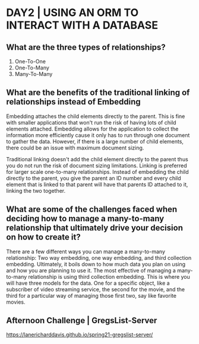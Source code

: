 # DAY2 | USING AN ORM TO INTERACT WITH A DATABASE

## What are the three types of relationships?
1) One-To-One
2) One-To-Many
3) Many-To-Many
## What are the benefits of the traditional linking of relationships instead of Embedding
Embedding attaches the child elements directly to the parent.  This is fine with smaller applications that won't run the risk of having lots of child elements attached.  Embedding allows for the application to collect the information more efficiently cause it only has to run through one document to gather the data.  However, if there is a large number of child elements, there could be an issue with maximum document sizing.

Traditional linking doesn't add the child element directly to the parent thus you do not run the risk of document sizing limitations.  Linking is preferred for larger scale one-to-many relationships.  Instead of embedding the child directly to the parent, you give the parent an ID number and every child element that is linked to that parent will have that parents ID attached to it, linking the two together.

## What are some of the challenges faced when deciding how to manage a many-to-many relationship that ultimately drive your decision on how to create it?
There are a few different ways you can manage a many-to-many relationship: Two way embedding, one way embedding, and third collection embedding.
Ultimately, it boils down to how much data you plan on using and how you are planning to use it.  The most effective of managing a many-to-many relationship is using third collection embedding.  This is where you will have three models for the data.  One for a specific object, like a subscriber of video streaming service, the second for the movie, and the third for a particular way of managing those first two, say like favorite movies.

## Afternoon Challenge | GregsList-Server
https://lanericharddavis.github.io/spring21-gregslist-server/